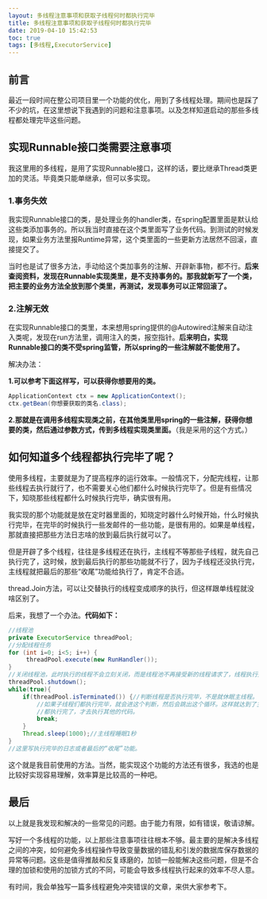 ```yaml
---
layout: 多线程注意事项和获取子线程何时都执行完毕
title: 多线程注意事项和获取子线程何时都执行完毕
date: 2019-04-10 15:42:53
toc: true
tags: [多线程,ExecutorService]
---
```


## 前言  

最近一段时间在整公司项目里一个功能的优化，用到了多线程处理。期间也是踩了不少的坑，在这里想说下我遇到的问题和注意事项。以及怎样知道启动的那些多线程都处理完毕这些问题。

<!--more-->   

## 实现Runnable接口类需要注意事项

我这里用的多线程，是用了实现Runnable接口，这样的话，要比继承Thread类更加的灵活。毕竟类只能单继承，但可以多实现。

### 1.事务失效

我实现Runnable接口的类，是处理业务的handler类，在spring配置里面是默认给这些类添加事务的。所以我当时直接在这个类里面写了业务代码。到测试的时候发现，如果业务方法里报Runtime异常，这个类里面的一些更新方法居然不回滚，直接提交了。

当时也是试了很多方法，手动给这个类加事务的注解、开辟新事物，都不行。**后来查阅资料，发现在Runnable实现类里，是不支持事务的。那我就新写了一个类，把主要的业务方法全放到那个类里，再测试，发现事务可以正常回滚了。**

### 2.注解无效

在实现Runnable接口的类里，本来想用spring提供的@Autowired注解来自动注入类呢，发现在run方法里，调用注入的类，报空指针。**后来明白，实现Runnable接口的类不受spring监管，所以spring的一些注解就不能使用了。**

解决办法：

**1.可以参考下面这样写，可以获得你想要用的类。**

``` java
ApplicationContext ctx = new ApplicationContext();
ctx.getBean(你想要获取的类名.class);
```

**2.那就是在调用多线程实现类之前，在其他类里用spring的一些注解，获得你想要的类，然后通过参数方式，传到多线程实现类里面。**（我是采用的这个方式。）

## 如何知道多个线程都执行完毕了呢？

使用多线程，主要就是为了提高程序的运行效率。一般情况下，分配完线程，让那些线程去执行就行了，也不需要关心他们都什么时候执行完毕了。但是有些情况下，知晓那些线程都什么时候执行完毕，确实很有用。

我实现的那个功能就是放在定时器里面的，知晓定时器什么时候开始，什么时候执行完毕，在完毕的时候执行一些发邮件的一些功能，是很有用的。如果是单线程，那就直接把那些方法日志啥的放到最后执行就可以了。

但是开辟了多个线程，往往是多线程还在执行，主线程不等那些子线程，就先自己执行完了，这时候，放到最后执行的那些功能就不行了，因为子线程还没执行完，主线程就把最后的那些“收尾”功能给执行了，肯定不合适。

thread.Join方法，可以让交替执行的线程变成顺序的执行，但这样跟单线程就没啥区别了。

后来，我想了一个办法。**代码如下：**

``` java
//线程池
private ExecutorService threadPool;
//分配线程任务
for (int i=0; i<5; i++) {
     threadPool.execute(new RunHandler());
}
//关闭线程池，此时执行的线程不会立刻关闭，而是线程池不再接受新的线程请求了，线程执行完会被回收掉。
threadPool.shutdown();
while(true){
    if(threadPool.isTerminated()) {//判断线程是否执行完毕，不是就休眠主线程。
        //如果子线程们都执行完毕，就会进这个判断，然后会跳出这个循环。这样就达到了主线程等待子线程们
        //都执行完了，才去执行其他的代码。
        break;
    }
    Thread.sleep(1000);//主线程睡眠1秒
}
//这里写执行完毕的日志或者最后的“收尾”功能。
```

这个就是我目前使用的方法。当然，能实现这个功能的方法还有很多，我选的也是比较好实现容易理解，效率算是比较高的一种吧。

## 最后

以上就是我发现和解决的一些常见的问题。由于能力有限，如有错误，敬请谅解。

写好一个多线程的功能，以上那些注意事项往往根本不够。最主要的是解决多线程之间的冲突，如何避免多线程操作导致变量数据的错乱和引发的数据库保存数据的异常等问题。这些是值得推敲和反复琢磨的，加锁一般能解决这些问题，但是不合理的加锁和使用的加锁方式的不同，可能会导致多线程执行起来的效率不尽人意。

有时间，我会单独写一篇多线程避免冲突错误的文章，来供大家参考下。